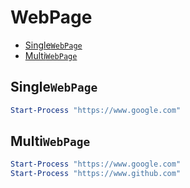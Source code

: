 # WebPage
- [Single`WebPage`](#singlewebpage)
- [Multi`WebPage`](#multiwebpage)


## Single`WebPage`
```ps1
Start-Process "https://www.google.com"
```


## Multi`WebPage`
```ps1
Start-Process "https://www.google.com"
Start-Process "https://www.github.com"
```
